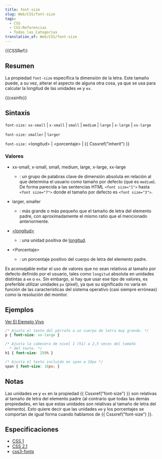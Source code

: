 ```yaml
---
title: font-size
slug: Web/CSS/font-size
tags:
  - CSS
  - CSS:Referencias
  - Todas_las_Categorías
translation_of: Web/CSS/font-size
---
```

{{CSSRef}}

## Resumen

La propiedad `font-size` especifica la dimensión de la letra. Este tamaño puede, a su vez, alterar el aspecto de alguna otra cosa, ya que se usa para calcular la longitud de las unidades `em` y `ex`.

{{cssinfo}}

## Sintaxis

`font-size:` `xx-small` | `x-small` | `small` | `medium` | `large` | `x-large` | `xx-large`

`font-size:` `smaller` | `larger`

`font-size:` \<longitud> | \<porcentaje> | {{ Cssxref("inherit") }}

### Valores

- xx-small, x-small, small, medium, large, x-large, xx-large
  - : un grupo de palabras clave de dimensión absoluta en relación al que determina el usuario como tamaño por defecto (que es `medium`). De forma parecida a las sentencias HTML `<font size="1">` hasta `<font size="7">` donde el tamaño por defecto es `<font size="3">`.
- larger, smaller
  - : más grande o más pequeño que el tamaño de letra del elemento padre, con aproximadamente el mismo ratio que el mencionado anteriormente.
- [\<longitud>](es/CSS/length)
  - : una unidad positiva de [longitud](es/CSS/length).

- \<Porcentaje>
  - : un porcentaje positivo del cuerpo de letra del elemento padre.

Es aconsejable evitar el uso de valores que no sean relativos al tamaño por defecto definido por el usuario, tales como `longitud` absoluta en unidades distintas a `em` o `ex`. Sin embargo, si hay que usar ese tipo de valores, es preferible utilizar unidades `px` (píxel), ya que su significado no varía en función de las características del sistema operativo (casi siempre erróneas) como la resolución del monitor.

## Ejemplos

[Ver El Ejemplo Vivo](/samples/cssref/font-size.html)

```css
/* Ajusta el texto del párrafo a un cuerpo de letra muy grande. */
p { font-size: xx-large }

/* Ajusta la cabecera de nivel 1 (h1) a 2,5 veces del tamaño
  * del texto. */
h1 { font-size: 250% }

/* Ajusta el texto incluido en span a 16px */
span { font-size: 16px; }
```

## Notas

Las unidades `em` y `ex` en la propiedad {{ Cssxref("font-size") }} son relativas al tamaño de letra del elemento padre (al contrario que todas las demás propiedades, en las que estas unidades son relativas al tamaño de letra del elemento). Esto quiere decir que las unidades `em` y los porcentajes se comportan de igual forma cuando hablamos de {{ Cssxref("font-size") }}.

## Especificaciones

- [CSS 1](http://www.w3.org/TR/CSS1#font-size)
- [CSS 2.1](http://www.w3.org/TR/CSS21/fonts.html#propdef-font-size)
- [css3-fonts](http://www.w3.org/TR/css3-fonts/#font-size)
